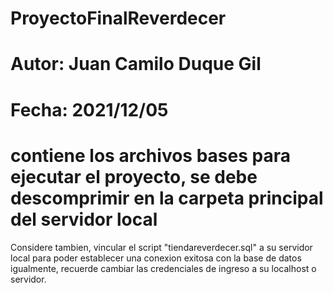 # ProyectoFinalReverdecer

# Autor: Juan Camilo Duque Gil

# Fecha: 2021/12/05

# contiene los archivos bases para ejecutar el proyecto, se debe descomprimir en la carpeta principal del servidor local

Considere tambien, vincular el script "tiendareverdecer.sql" a su servidor local para poder establecer una conexion exitosa con la base de datos
igualmente, recuerde cambiar las credenciales de ingreso a su localhost o servidor.



